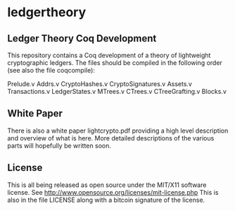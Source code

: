 # ledgertheory

## Ledger Theory Coq Development

This repository contains a Coq development of a theory of lightweight cryptographic ledgers.
The files should be compiled in the following order (see also the file coqcompile):

Prelude.v
Addrs.v
CryptoHashes.v 
CryptoSignatures.v 
Assets.v
Transactions.v
LedgerStates.v
MTrees.v
CTrees.v
CTreeGrafting.v
Blocks.v

## White Paper

There is also a white paper lightcrypto.pdf providing a high level description and overview
of what is here. More detailed descriptions of the various parts will hopefully be written soon.

## License

This is all being released as open source under the MIT/X11 software license.
See http://www.opensource.org/licenses/mit-license.php
This is also in the file LICENSE along with a bitcoin signature of the license.
